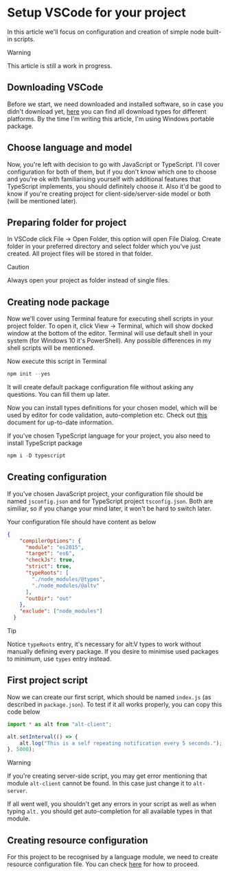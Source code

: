 # Setup VSCode for your project

In this article we'll focus on configuration and creation of simple node
built-in scripts.

> [!WARNING]
> This article is still a work in progress.

## Downloading VSCode

Before we start, we need downloaded and installed software, so in case
you didn't download yet, [here](https://code.visualstudio.com/#alt-downloads)
you can find all download types for different platforms. By the time I'm writing
this article, I'm using Windows portable package.

## Choose language and model

Now, you're left with decision to go with JavaScript or TypeScript. I'll
cover configuration for both of them, but if you don't know which one to
choose and you're ok with familiarising yourself with additional features
that TypeScript implements, you should definitely choose it.
Also it'd be good to know if you're creating project for client-side/server-side
model or both (will be mentioned later).

## Preparing folder for project

In VSCode click File -> Open Folder, this option will open File Dialog.
Create folder in your preferred directory and select folder which you've
just created. All project files will be stored in that folder.

> [!CAUTION]
> Always open your project as folder instead of single files.

## Creating node package

Now we'll cover using Terminal feature for executing shell scripts in your
project folder. To open it, click View -> Terminal, which will show docked
window at the bottom of the editor. Terminal will use default shell in your
system (for Windows 10 it's PowerShell). Any possible differences in my shell
scripts will be mentioned.

Now execute this script in Terminal
```powershell
npm init --yes
```
It will create default package configuration file without asking any
questions. You can fill them up later.

Now you can install types definitions for your chosen model, which will
be used by editor for code validation, auto-completion etc.
Check out [this](https://github.com/altmp/altv-types/blob/master/README.md#altv-types)
document for up-to-date information.

If you've chosen TypeScript language for your project, you also need to
install TypeScript package
```powershell
npm i -D typescript
```

## Creating configuration

If you've chosen JavaScript project, your configuration file should be
named ``jsconfig.json`` and for TypeScript project ``tsconfig.json``.
Both are similiar, so if you change your mind later, it won't be hard to
switch later.

Your configuration file should have content as below
```json
{
    "compilerOptions": {
      "module": "es2015",
      "target": "es6",
      "checkJs": true,
      "strict": true,
      "typeRoots": [
        "./node_modules/@types",
        "./node_modules/@altv"
      ],
      "outDir": "out"
    },
    "exclude": ["node_modules"]
  }
```

> [!TIP]
> Notice ``typeRoots`` entry, it's necessary for alt:V types to work
> without manually defining every package. If you desire to minimise
> used packages to minimum, use ``types`` entry instead.

## First project script

Now we can create our first script, which should be named ``index.js``
(as described in ``package.json``).
To test if it all works properly, you can copy this code below
```js
import * as alt from "alt-client";

alt.setInterval(() => {
    alt.log("This is a self repeating notification every 5 seconds.");
}, 5000);
```

> [!WARNING]
> If you're creating server-side script, you may get error mentioning that
> module ``alt-client`` cannot be found. In this case just change it to ``alt-server``.

If all went well, you shouldn't get any errors in your script as well as
when typing ``alt.`` you should get auto-completion for all available types
in that module.

## Creating resource configuration

For this project to be recognised by a language module, we need to create
resource configuration file. You can check [here](https://docs.altv.mp/js/articles/create-your-first-resource.html#configuring-the-resourcecfg) for how to proceed.
